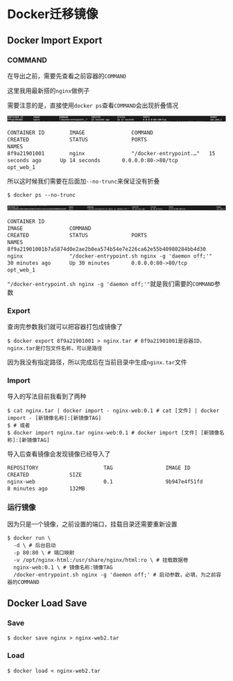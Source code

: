 # Docker迁移镜像

## Docker Import Export

### COMMAND

在导出之前，需要先查看之前容器的`COMMAND`

这里我用最新搭的`nginx`做例子

需要注意的是，直接使用`docker ps`查看`COMMAND`会出现折叠情况

![image1](./docker-move-image.assets/image1.png)

```shell
CONTAINER ID        IMAGE               COMMAND                  CREATED             STATUS              PORTS                                               NAMES
8f9a21901001        nginx               "/docker-entrypoint.…"   15 seconds ago      Up 14 seconds       0.0.0.0:80->80/tcp                                  opt_web_1
```

所以这时候我们需要在后面加`--no-trunc`来保证没有折叠

```shell
$ docker ps --no-trunc
```

![image2](./docker-move-image.assets/image2.png)

```shell
CONTAINER ID                                                       IMAGE               COMMAND                                          CREATED             STATUS              PORTS                                               NAMES
8f9a21901001b7a5874d0e2ae2b0ea574b54e7e226ca62e55b40980284bb4d30   nginx               "/docker-entrypoint.sh nginx -g 'daemon off;'"   30 minutes ago      Up 30 minutes       0.0.0.0:80->80/tcp                                  opt_web_1
```

`"/docker-entrypoint.sh nginx -g 'daemon off;'"`就是我们需要的`COMMAND`参数

### Export

查询完参数我们就可以把容器打包成镜像了

```shell
$ docker export 8f9a21901001 > nginx.tar # 8f9a21901001是容器ID，nginx.tar是打包文件名称，可以是路径
```

因为我没有指定路径，所以完成后在当前目录中生成`nginx.tar`文件

### Import

导入的写法目前我看到了两种

```shell
$ cat nginx.tar | docker import - nginx-web:0.1 # cat [文件] | docker import - [新镜像名称]:[新镜像TAG]
$ # 或者
$ docker import nginx.tar nginx-web:0.1 # docker import [文件] [新镜像名称]:[新镜像TAG]
```

导入后查看镜像会发现镜像已经导入了

```shell
REPOSITORY                     TAG                 IMAGE ID            CREATED             SIZE
nginx-web                      0.1                 9b947e4f51fd        8 minutes ago       132MB
```

### 运行镜像

因为只是一个镜像，之前设置的端口，挂载目录还需要重新设置

```shell
$ docker run \
  -d \ # 后台启动
  -p 80:80 \ # 端口映射
  -v /opt/nginx-html:/usr/share/nginx/html:ro \ # 挂载数据卷
  nginx-web:0.1 \ # 镜像名称:镜像TAG
  /docker-entrypoint.sh nginx -g 'daemon off;' # 启动参数，必填，为之前容器的COMMAND
```

## Docker Load Save

### Save

```shell
$ docker save nginx > nginx-web2.tar
```

### Load

```shell
$ docker load < nginx-web2.tar
```
